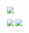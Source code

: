 ![](https://files.catbox.moe/bhztpb.png)

![](https://files.catbox.moe/6mh6x7.png)
![](https://files.catbox.moe/ctpy5j.png)
